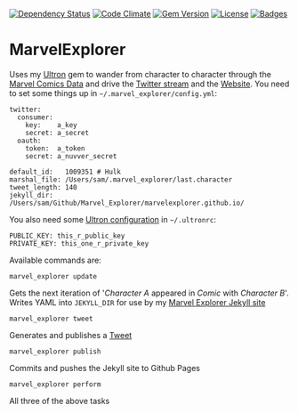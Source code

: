 [![Dependency Status](http://img.shields.io/gemnasium/marvelexplorer/marvel_explorer.svg)](https://gemnasium.com/marvelexplorer/marvel_explorer)
[![Code Climate](http://img.shields.io/codeclimate/github/marvelexplorer/marvel_explorer.svg)](https://codeclimate.com/github/marvelexplorer/marvel_explorer)
[![Gem Version](http://img.shields.io/gem/v/marvel_explorer.svg)](https://rubygems.org/gems/marvel_explorer)
[![License](http://img.shields.io/:license-mit-blue.svg)](http://marvelexplorer.mit-license.org)
[![Badges](http://img.shields.io/:badges-5/5-ff6799.svg)](https://github.com/badges/badgerbadgerbadger)

# MarvelExplorer

Uses my [Ultron](http://pikesley.org/projects/ultron) gem to wander from character to character through the [Marvel Comics Data](http://developer.marvel.com/) and drive the [Twitter stream](https://twitter.com/marvel_explorer) and the [Website](http://marvelexplorer.github.io/). You need to set some things up in `~/.marvel_explorer/config.yml`:

    twitter:
      consumer:
        key:    a_key
        secret: a_secret
      oauth:
        token:  a_token
        secret: a_nuvver_secret

    default_id:   1009351 # Hulk
    marshal_file: /Users/sam/.marvel_explorer/last.character
    tweet_length: 140
    jekyll_dir:   /Users/sam/Github/Marvel_Explorer/marvelexplorer.github.io/

You also need some [Ultron configuration](https://github.com/pikesley/ultron/blob/master/README.md) in `~/.ultronrc`:

    PUBLIC_KEY: this_r_public_key
    PRIVATE_KEY: this_one_r_private_key

Available commands are:

    marvel_explorer update

Gets the next iteration of '_Character A_ appeared in _Comic_ with _Character B_'. Writes YAML into `JEKYLL_DIR` for use by my [Marvel Explorer Jekyll site](https://github.com/marvelexplorer/marvelexplorer.github.io)

    marvel_explorer tweet

Generates and publishes a [Tweet](https://twitter.com/marvel_explorer)

    marvel_explorer publish

Commits and pushes the Jekyll site to Github Pages

    marvel_explorer perform

All three of the above tasks
